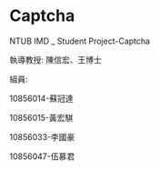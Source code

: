 # Captcha
NTUB IMD _ Student Project-Captcha

執導教授: 陳信宏、王博士

組員:

10856014-蘇冠達

10856015-黃宏騏

10856033-李國豪

10856047-伍慕君 
